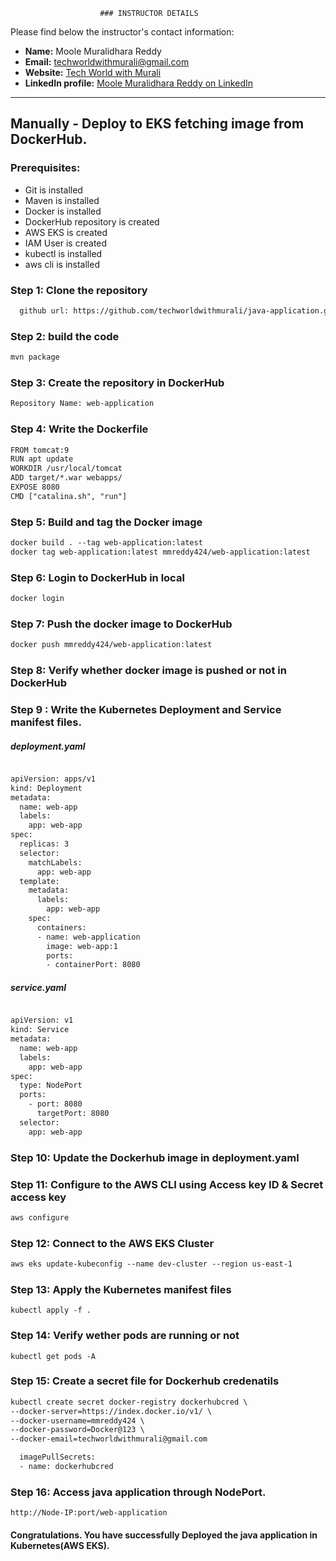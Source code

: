                         ### INSTRUCTOR DETAILS

Please find below the instructor's contact information:

- **Name:** Moole Muralidhara Reddy
- **Email:** techworldwithmurali@gmail.com
- **Website:** [Tech World with Murali](https://www.techworldwithmurali.com/)
- **LinkedIn profile:** [Moole Muralidhara Reddy on LinkedIn](https://www.linkedin.com/in/moole-muralidhara-reddy)
-----

## Manually - Deploy to EKS fetching image from DockerHub.

### Prerequisites:
+ Git is installed
+ Maven is installed
+ Docker is installed
+ DockerHub repository is created
+ AWS EKS is created
+ IAM User is created
+ kubectl is installed
+ aws cli is installed

### Step 1: Clone the repository
  
```xml
  github url: https://github.com/techworldwithmurali/java-application.git
```
### Step 2: build the code
```xml
mvn package
```
### Step 3: Create the repository in DockerHub
```xml
Repository Name: web-application
```
### Step 4: Write the Dockerfile
```xml
FROM tomcat:9
RUN apt update
WORKDIR /usr/local/tomcat
ADD target/*.war webapps/
EXPOSE 8080
CMD ["catalina.sh", "run"]
```
### Step 5: Build and tag the Docker image
```xml
docker build . --tag web-application:latest
docker tag web-application:latest mmreddy424/web-application:latest
```
### Step 6: Login to DockerHub in local
```xml
docker login
```
### Step 7: Push the docker image to DockerHub
```xml
docker push mmreddy424/web-application:latest
```
### Step 8: Verify whether docker image is pushed or not in DockerHub
### Step 9 : Write the Kubernetes Deployment and Service manifest files.
##### deployment.yaml
```xml

apiVersion: apps/v1
kind: Deployment
metadata:
  name: web-app
  labels:
    app: web-app
spec:
  replicas: 3
  selector:
    matchLabels:
      app: web-app
  template:
    metadata:
      labels:
        app: web-app
    spec:
      containers:
      - name: web-application
        image: web-app:1
        ports:
        - containerPort: 8080
```
##### service.yaml
```xml

apiVersion: v1
kind: Service
metadata:
  name: web-app
  labels:
    app: web-app
spec:
  type: NodePort
  ports:  
    - port: 8080
      targetPort: 8080
  selector:
    app: web-app
```
### Step 10: Update the Dockerhub image in deployment.yaml
### Step 11: Configure  to the AWS CLI using Access key ID & Secret access key
```xml
aws configure
```
### Step 12: Connect to the AWS EKS Cluster
```xml
aws eks update-kubeconfig --name dev-cluster --region us-east-1
````
### Step 13: Apply the Kubernetes manifest files
```
kubectl apply -f .
```
### Step 14: Verify wether pods are running or not
```
kubectl get pods -A
```
### Step 15: Create a secret file for Dockerhub credenatils
```xml
kubectl create secret docker-registry dockerhubcred \
--docker-server=https://index.docker.io/v1/ \
--docker-username=mmreddy424 \
--docker-password=Docker@123 \
--docker-email=techworldwithmurali@gmail.com
```
```xml
  imagePullSecrets:
  - name: dockerhubcred

```
### Step 16: Access java application through NodePort.
```
http://Node-IP:port/web-application
```


#### Congratulations. You have successfully Deployed the java application in Kubernetes(AWS EKS).
